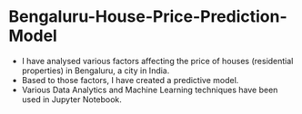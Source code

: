 # Bengaluru-House-Price-Prediction-Model

- I have analysed various factors affecting the price of houses (residential properties) in Bengaluru, a city in India.
- Based to those factors, I have created a predictive model.
- Various Data Analytics and Machine Learning techniques have been used in Jupyter Notebook.

